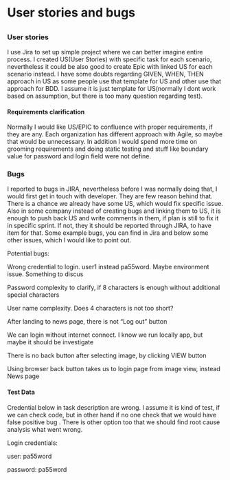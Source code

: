 # User stories and bugs

##

### User stories

I use Jira to set up simple project where we can better imagine entire process. I created US(User Stories) with specific task for each scenario, nevertheless it could be also good to create Epic with linked US for each scenario instead. I have some doubts regarding GIVEN, WHEN, THEN approach in US as some people use that template for US and other use that approach for BDD. I assume it is just template for US(normally I dont work based on assumption, but there is too many question regarding test).

#### Requirements clarification

Normally I would like US/EPIC to confluence with proper requirements, if they are any. Each organization has different approach with Agile, so maybe that would be unnecessary. In addition I would spend more time on grooming requirements and doing static testing and stuff like boundary value for password and login field were not define.

### Bugs

I reported to bugs in JIRA, nevertheless before I was normally doing that, I would first get in touch with developer. They are few reason behind that. There is a chance we already have some US, which would fix specific issue. Also in some company instead of creating bugs and linking them to US, it is enough to push back US and write comments in them, if plan is still to fix it in specific sprint. If not, they it should be reported through JIRA, to have item for that. Some example bugs, you can find in Jira and below some other issues, which I would like to point out.

Potential bugs:

Wrong credential to login. user1 instead pa55word. Maybe environment issue. Something to discus

Password complexity to clarify, if 8 characters is enough without additional special characters

User name complexity. Does 4 characters is not too short?

After landing to news page, there is not “Log out” button

We can login without internet connect. I know we run locally app, but maybe it should be investigate

There is no back button after selecting image, by clicking VIEW button

Using browser back button takes us to login page from image view, instead News page

#### Test Data

Credential below in task description are wrong. I assume it is kind of test, if we can check code, but in other hand if no one check that we would have false positive bug . There is other option too that we should find root cause analysis what went wrong.

Login credentials:

user: pa55word

password: pa55word
